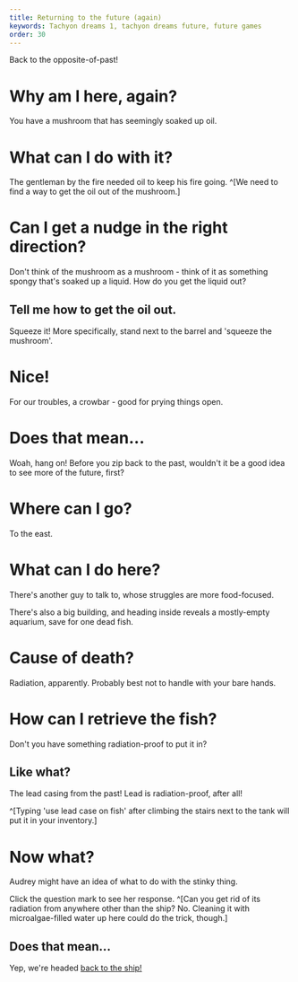 ```yaml
---
title: Returning to the future (again)
keywords: Tachyon dreams 1, tachyon dreams future, future games
order: 30
---
```


Back to the opposite-of-past!

# Why am I here, again?
You have a mushroom that has seemingly soaked up oil.

# What can I do with it?
The gentleman by the fire needed oil to keep his fire going. ^[We need to find a way to get the oil out of the mushroom.]

# Can I get a nudge in the right direction?
Don't think of the mushroom as a mushroom - think of it as something spongy that's soaked up a liquid. How do you get the liquid out?

## Tell me how to get the oil out.
Squeeze it! More specifically, stand next to the barrel and 'squeeze the mushroom'.

# Nice!
For our troubles, a crowbar - good for prying things open.

# Does that mean...
Woah, hang on! Before you zip back to the past, wouldn't it be a good idea to see more of the future, first?

# Where can I go?
To the east.

# What can I do here?
There's another guy to talk to, whose struggles are more food-focused.

There's also a big building, and heading inside reveals a mostly-empty aquarium, save for one dead fish.

# Cause of death?
Radiation, apparently. Probably best not to handle with your bare hands.

# How can I retrieve the fish?
Don't you have something radiation-proof to put it in?

## Like what?
The lead casing from the past! Lead is radiation-proof, after all! 

^[Typing 'use lead case on fish' after climbing the stairs next to the tank will put it in your inventory.]

# Now what?
Audrey might have an idea of what to do with the stinky thing.

Click the question mark to see her response. ^[Can you get rid of its radiation from anywhere other than the ship? No. Cleaning it with microalgae-filled water up here could do the trick, though.]

## Does that mean...
Yep, we're headed [back to the ship!](../WhereCrew/returned.md)
